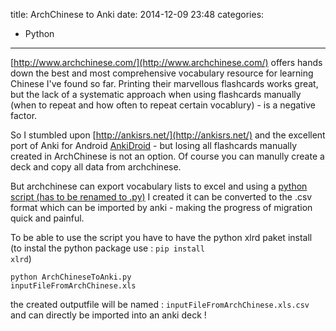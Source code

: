 title: ArchChinese to Anki
date: 2014-12-09 23:48
categories:
- Python

---

[http://www.archchinese.com/](http://www.archchinese.com/) offers hands down the best and most comprehensive vocabulary resource for learning Chinese I've found so far. Printing their marvellous flashcards works great, but the lack of a systematic approach when using flashcards manually (when to repeat and how often to repeat certain vocablury) - is a negative factor.

So I stumbled upon [http://ankisrs.net/](http://ankisrs.net/) and the excellent port of Anki for Android 
[AnkiDroid](https://play.google.com/store/apps/details?id=com.ichi2.anki&hl=en) - but losing all flashcards manually created in ArchChinese is not an option. Of course you can manully create a deck and copy all data from archchinese.

But archchinese can export vocabulary lists to excel and using a [python script (has to be renamed to .py)](http://www.matthias-auer.net/Projects/ArchChineseToAnki/ArchChineseToAnki.txt) I created it can be converted to the .csv format which can be imported by anki - making the progress of migration quick and painful.

To be able to use the script you have to have the python xlrd paket install (to instal the python package use : <code>pip install xlrd</code>)

<code>python ArchChineseToAnki.py inputFileFromArchChinese.xls</code>

the created outputfile will be named : <code>inputFileFromArchChinese.xls.csv</code> and can directly be imported into an anki deck !

